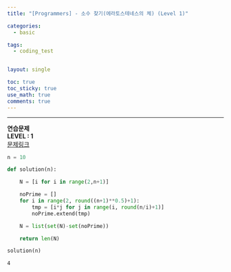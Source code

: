 ```yaml
---
title: "[Programmers] - 소수 찾기(에라토스테네스의 체) (Level 1)"

categories:
  - basic

tags:
  - coding_test


layout: single

toc: true
toc_sticky: true
use_math: true
comments: true
---
```


---
**연습문제**  
**LEVEL : 1**   
[문제링크](https://programmers.co.kr/learn/courses/30/lessons/12921)  


```python
n = 10
```


```python
def solution(n):

    N = [i for i in range(2,n+1)]

    noPrime = []
    for i in range(2, round((n+1)**0.5)+1):
        tmp = [i*j for j in range(i, round(n/i)+1)]
        noPrime.extend(tmp)

    N = list(set(N)-set(noPrime))

    return len(N)

```


```python
solution(n)
```




    4
